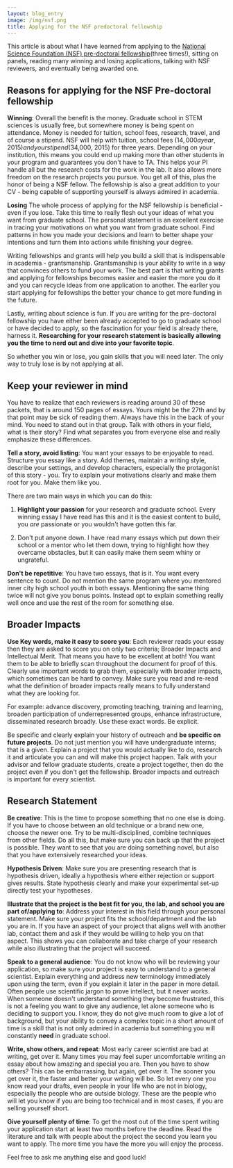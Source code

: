 ```yaml
---
layout: blog_entry
image: /img/nsf.png
title: Applying for the NSF predoctoral fellowship 
---
```


This article is about what I have learned from applying to the [National Science Foundation (NSF) pre-doctoral fellowship](http://www.nsfgrfp.org/)(three times!), sitting on panels, reading many winning and losing applications, talking with NSF reviewers, and eventually being awarded one.

## Reasons for applying for the NSF Pre-doctoral fellowship 

**Winning**: Overall the benefit is the money.  Graduate school in STEM sciences is usually free, but somewhere money is being spent on attendance.  Money is needed for tuition, school fees, research, travel, and of course a stipend.  NSF will help with tuition, school fees ($14,000 a year, 2015) and your stipend ($34,000, 2015) for three years. Depending on your institution, this means you could end up making more than other students in your program and guarantees you don't have to TA. This helps your PI handle all but the research costs for the work in the lab.  It also allows more freedom on the research projects you pursue.  You get all of this, plus the honor of being a NSF fellow.  The fellowship is also a great addition to your CV - being capable of supporting yourself is always admired in academia.

**Losing** The whole process of applying for the NSF fellowship is beneficial - even if you lose. Take this time to really flesh out your ideas of what you want from graduate school.  The personal statement is an excellent exercise in tracing your motivations on what you want from graduate school.  Find patterns in how you made your decisions and learn to better shape your intentions and turn them into actions while finishing your degree.  

Writing fellowships and grants will help you build a skill that is indispensable in academia - grantsmanship.  Grantsmanship is your ability to write in a way that convinces others to fund your work.  The best part is that writing grants and applying for fellowships becomes easier and easier the more you do it and you can recycle ideas from one application to another.  The earlier you start applying for fellowships the better your chance to get more funding in the future. 

Lastly, writing about science is fun.  If you are writing for the pre-doctoral fellowship you have either been already accepted to go to graduate school or have decided to apply, so the fascination for your field is already there, harness it. <b>Researching for your research statement is basically allowing you the time to nerd out and dive into your favorite topic</b>.

So whether you win or lose, you gain skills that you will need later. The only way to truly lose is by not applying at all.  

## Keep your reviewer in mind

You have to realize that each reviewers is reading around 30 of these packets, that is around 150 pages of essays.  Yours might be the 27th and by that point may be sick of reading them.  Always have this in the back of your mind.  You need to stand out in that group.  Talk with others in your field, what is their story? Find what separates you from everyone else and really emphasize these differences.

**Tell a story, avoid listing**: You want your essays to be enjoyable to read.  Structure you essay like a story.  Add themes, maintain a writing style, describe your settings, and develop characters, especially the protagonist of this story - you.  Try to explain your motivations clearly and make them root for you. Make them like you.

There are two main ways in which you can do this:

1.	**Highlight your passion** for your research and graduate school.  Every winning essay I have read has this and it is the easiest content to build, you *are* passionate or you wouldn't have gotten this far.

2.	Don't put anyone down.  I have read many essays which put down their school or a mentor who let them down, trying to highlight how they overcame obstacles, but it can easily make them seem whiny or ungrateful.  

**Don't be repetitive**: You have two essays, that is it. You want every sentence to count.  Do not mention the same program where you mentored inner city high school youth in both essays. Mentioning the same thing twice will not give you bonus points. Instead opt to explain something really well once and use the rest of the room for something else. 

## Broader Impacts

**Use Key words, make it easy to score you**: Each reviewer reads your essay then they are asked to score you on only two criteria; Broader Impacts and Intellectual Merit. That means you have to be excellent at both! You want them to be able to briefly scan throughout the document for proof of this.  Clearly use important words to grab them, especially with broader impacts, which sometimes can be hard to convey.  Make sure you read and re-read what the definition of broader impacts really means to fully understand what they are looking for.

For example: advance discovery, promoting teaching, training and learning, broaden participation of underrepresented groups, enhance infrastructure, disseminated research broadly. Use these exact words.  Be explicit.

Be specific and clearly explain your history of outreach and **be specific on future projects**.  Do not just mention you will have undergraduate interns; that is a given.  Explain a project that you would actually like to do, research it and articulate you can and will make this project happen.  Talk with your advisor and fellow graduate students, create a project together, then do the project even if you don't get the fellowship.  Broader impacts and outreach is important for every scientist. 

## Research Statement

**Be creative**: This is the time to propose something that no one else is doing.  If you have to choose between an old technique or a brand new one, choose the newer one.  Try to be multi-disciplined, combine techniques from other fields.  Do all this, but make sure you can back up that the project is possible.  They want to see that you are doing something novel, but also that you have extensively researched your ideas.

**Hypothesis Driven**: Make sure you are presenting research that is hypothesis driven, ideally a hypothesis where either rejection or support gives results.  State hypothesis clearly and make your experimental set-up directly test your hypotheses.

**Illustrate that the project is the best fit for you, the lab, and school you are part of/applying to**: Address your interest in this field through your personal statement.  Make sure your project fits the school/department and the lab you are in.  If you have an aspect of your project that aligns well with another lab, contact them and ask if they would be willing to help you on that aspect.  This shows you can collaborate and take charge of your research while also illustrating that the project will succeed.

**Speak to a general audience**: You do not know who will be reviewing your application, so make sure your project is easy to understand to a general scientist. Explain everything and address new terminology immediately upon using the term, even if you explain it later in the paper in more detail.  Often people use scientific jargon to prove intellect, but it never works.  When someone doesn't understand something they become frustrated, this is not a feeling you want to give any audience, let alone someone who is deciding to support you.  I know, they do not give much room to give a lot of background, but your ability to convey a complex topic in a short amount of time is a skill that is not only admired in academia but something you will constantly **need** in graduate school.

**Write, show others, and repeat**: Most early career scientist are bad at writing, get over it. Many times you may feel super uncomfortable writing an essay about how amazing and special you are. Then you have to show others?  This can be embarrassing, but again, get over it. The sooner you get over it, the faster and better your writing will be.  So let every one you know read your drafts, even people in your life who are not in biology, especially the people who are outside biology.  These are the people who will let you know if you are being too technical and in most cases, if you are selling yourself short.  

**Give yourself plenty of time**: To get the most out of the time spent writing your application start at least two months before the deadline.  Read the literature and talk with people about the project the second you learn you want to apply.  The more time you have the more you will enjoy the process.

Feel free to ask me anything else and good luck!






